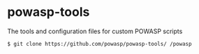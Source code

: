 # powasp-tools

The tools and configuration files for custom POWASP scripts

``` $ git clone https://github.com/powasp/powasp-tools/ /powasp ```
